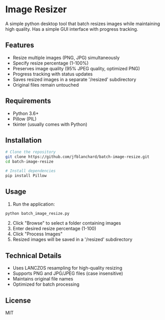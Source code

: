 # Image Resizer

A simple python desktop tool that batch resizes images while maintaining high quality. Has a simple GUI interface with progress tracking.

## Features

- Resize multiple images (PNG, JPG) simultaneously
- Specify resize percentage (1-100%)
- Preserves image quality (95% JPEG quality, optimized PNG)
- Progress tracking with status updates
- Saves resized images in a separate '/resized' subdirectory
- Original files remain untouched

## Requirements

- Python 3.6+
- Pillow (PIL)
- tkinter (usually comes with Python)

## Installation

```bash
# Clone the repository
git clone https://github.com/jfblanchard/batch-image-resize.git
cd batch-image-resize

# Install dependencies
pip install Pillow
```

## Usage

1. Run the application:
```bash
python batch_image_resize.py
```

2. Click "Browse" to select a folder containing images
3. Enter desired resize percentage (1-100)
4. Click "Process Images"
5. Resized images will be saved in a '/resized' subdirectory

## Technical Details

- Uses LANCZOS resampling for high-quality resizing
- Supports PNG and JPG/JPEG files (case insensitive)
- Maintains original file names
- Optimized for batch processing

## License

MIT
